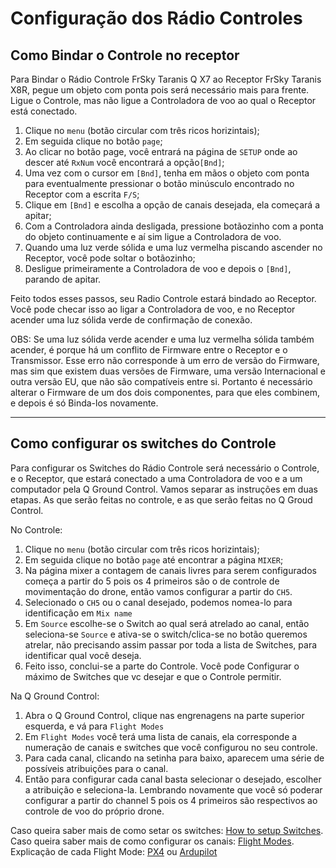 # Configuração dos Rádio Controles

## Como Bindar o Controle no receptor

Para Bindar o Rádio Controle FrSky Taranis Q X7 ao Receptor FrSky Taranis X8R, pegue um objeto com ponta pois será necessário mais para frente. Ligue o Controle, mas não ligue a Controladora de voo ao qual o Receptor está conectado. 

1. Clique no `menu` (botão circular com três ricos horizintais);
2. Em seguida clique no botão `page`;
3. Ao clicar no botão page, você entrará na página de `SETUP` onde ao descer até `RxNum` você encontrará a opção`[Bnd]`;
4. Uma vez com o cursor em `[Bnd]`, tenha em mãos o objeto com ponta para eventualmente pressionar o botão minúsculo encontrado no Receptor com a escrita `F/S`;
5. Clique em `[Bnd]` e escolha a opção de canais desejada, ela começará a apitar;
6. Com a Controladora ainda desligada, pressione botãozinho com a ponta do objeto continuamente e aí sim ligue a Controladora de voo.
7. Quando uma luz verde sólida e uma luz vermelha piscando ascender no Receptor, você pode soltar o botãozinho;
8. Desligue primeiramente a Controladora de voo e depois o `[Bnd]`, parando de apitar.

Feito todos esses passos, seu Radio Controle estará bindado ao Receptor. Você pode checar isso ao ligar a Controladora de voo, e no Receptor acender uma luz sólida verde de confirmação de conexão.

OBS: Se uma luz sólida verde acender e uma luz vermelha sólida também acender, é porque há um conflito de Firmware entre o Receptor e o Transmissor. Esse erro não corresponde à um erro de versão do Firmware, mas sim que existem duas versões de Firmware, uma versão Internacional e outra versão EU, que não são compatíveis entre si. Portanto é necessário alterar o Firmware de um dos dois componentes, para que eles combinem, e depois é só Binda-los novamente.

------------------
## Como configurar os switches do Controle

Para configurar os Switches do Rádio Controle será necessário o Controle, e o Receptor, que estará conectado a uma Controladora de voo e a um computador pela Q Ground Control.
Vamos separar as instruções em duas etapas. As que serão feitas no controle, e as que serão feitas no Q Groud Control.

No Controle:

1. Clique no `menu` (botão circular com três ricos horizintais);
2. Em seguida clique no botão `page` até encontrar a página `MIXER`; 
3. Na página mixer a contagem de canais livres para serem configurados começa a partir do 5 pois os 4 primeiros são o de controle de movimentação do drone, então vamos configurar a partir do `CH5`.
4. Selecionado o `CH5` ou o canal desejado, podemos nomea-lo para identificação em `Mix name`
5. Em `Source` escolhe-se o Switch ao qual será atrelado ao canal, então seleciona-se `Source` e ativa-se o switch/clica-se no botão queremos atrelar, não precisando assim passar por toda a lista de Switches, para identificar qual você deseja.
6. Feito isso, conclui-se a parte do Controle. Você pode Configurar o máximo de Switches que vc desejar e que o Controle permitir.

Na Q Ground Control:

1. Abra o Q Ground Control, clique nas engrenagens na parte superior esquerda, e vá para `Flight Modes`
2. Em `Flight Modes` você terá uma lista de canais, ela corresponde a numeração de canais e switches que você configurou no seu controle.
3. Para cada canal, clicando na setinha para baixo, aparecem uma série de possíveis atribuições para o canal.
4. Então para configurar cada canal basta selecionar o desejado, escolher a atribuição e seleciona-la. Lembrando novamente que você só poderar configurar a partir do channel 5 pois os 4 primeiros são respectivos ao controle de voo do próprio drone.

Caso queira saber mais de como setar os switches: [How to setup Switches](https://oscarliang.com/setup-switch-opentx/).  
Caso queira saber mais de como configurar os canais: [Flight Modes](https://docs.px4.io/master/en/config/flight_mode.html).  
Explicação de cada Flight Mode: [PX4](https://docs.px4.io/v1.9.0/en/flight_modes/)  ou [Ardupilot](https://ardupilot.org/copter/docs/flight-modes.html) 